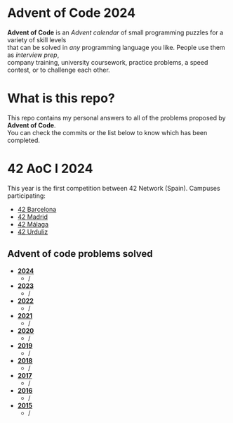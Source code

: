 # Advent of Code 2024

**Advent of Code** is an *Advent calendar* of small programming puzzles for a variety of skill levels<br>
that can be solved in *any* programming language you like. People use them as *interview prep*,<br>
company training, university coursework, practice problems, a speed contest, or to challenge each other.

# What is this repo?

This repo contains my personal answers to all of the problems proposed by **Advent of Code**.
<br>
You can check the commits or the list below to know which has been completed.

# 42 AoC I 2024

This year is the first competition between 42 Network (Spain). Campuses participating:
- [42 Barcelona](https://www.42barcelona.com/es/)
- [42 Madrid](https://www.42madrid.com/)
- [42 Málaga](https://www.42malaga.com/)
- [42 Urduliz](https://www.42urduliz.com)

## Advent of code problems solved

* [**2024**](https://adventofcode.com/)
    * /
* [**2023**](https://adventofcode.com/2023)
    * /
* [**2022**](https://adventofcode.com/2022)
    * /
* [**2021**](https://adventofcode.com/2021)
    * /
* [**2020**](https://adventofcode.com/2020)
    * /
* [**2019**](https://adventofcode.com/2019)
    * /
* [**2018**](https://adventofcode.com/2018)
    * /
* [**2017**](https://adventofcode.com/2017)
    * /
* [**2016**](https://adventofcode.com/2016)
    * /
* [**2015**](https://adventofcode.com/2015)
    * /